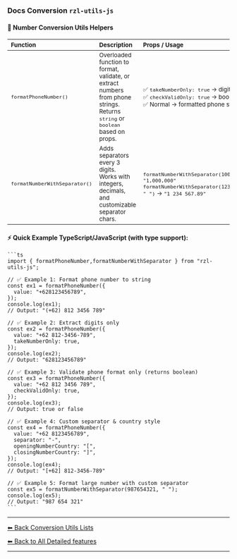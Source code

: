 ### Docs Conversion `rzl-utils-js`   
  #### 🚀 Number Conversion Utils Helpers

  <table>
    <thead>
      <tr>
        <th style="text-align: left"><small>Function</small></th>
        <th style="text-align: left"><small>Description</small></th>
        <th style="text-align: left"><small>Props / Usage</small></th>
      </tr>
    </thead>
    <tbody>
      <tr>
        <td>
          <code><small>formatPhoneNumber()</small></code>
        </td>
        <td>
          <small>
            Overloaded function to format, validate, or extract numbers from phone
            strings.<br />
            Returns <code>string</code> or <code>boolean</code> based on props.
          </small>
        </td>
        <td>
          <small>
            ✅ <code>takeNumberOnly: true</code> → digits<br />
            ✅ <code>checkValidOnly: true</code> → boolean<br />
            ✅ Normal → formatted phone string
          </small>
        </td>
      </tr>
      <tr>
        <td>
          <code><small>formatNumberWithSeparator()</small></code>
        </td>
        <td>
          <small>
            Adds separators every 3 digits.<br />
            Works with integers, decimals, and customizable separator chars.
          </small>
        </td>
        <td>
          <small>
            <code>formatNumberWithSeparator(1000000)</code> → <code>"1,000,000"</code><br />
            <code>formatNumberWithSeparator(1234567.89, " ")</code> →
            <code>"1 234 567.89"</code>
          </small>
        </td>
      </tr>
    </tbody>
  </table>

  #### ⚡ Quick Example TypeScript/JavaScript (with type support):

    ```ts
    import { formatPhoneNumber,formatNumberWithSeparator } from "rzl-utils-js";

    // ✅ Example 1: Format phone number to string
    const ex1 = formatPhoneNumber({
      value: "+628123456789",
    });
    console.log(ex1);
    // Output: "(+62) 812 3456 789"

    // ✅ Example 2: Extract digits only
    const ex2 = formatPhoneNumber({
      value: "+62 812-3456-789",
      takeNumberOnly: true,
    });
    console.log(ex2);
    // Output: "628123456789"

    // ✅ Example 3: Validate phone format only (returns boolean)
    const ex3 = formatPhoneNumber({
      value: "+62 812 3456 789",
      checkValidOnly: true,
    });
    console.log(ex3);
    // Output: true or false

    // ✅ Example 4: Custom separator & country style
    const ex4 = formatPhoneNumber({
      value: "+62 8123456789",
      separator: "-",
      openingNumberCountry: "[",
      closingNumberCountry: "]",
    });
    console.log(ex4);
    // Output: "[+62] 812-3456-789"

    // ✅ Example 5: Format large number with custom separator
    const ex5 = formatNumberWithSeparator(987654321, " ");
    console.log(ex5);
    // Output: "987 654 321"
    ```

---

[⬅ Back Conversion Utils Lists](https://github.com/rzl-app/rzl-utils-js/blob/main/docs/detailed-features/index.md)

[⬅ Back to All Detailed features](https://github.com/rzl-app/rzl-utils-js?tab=readme-ov-file#detailed-features)

---
